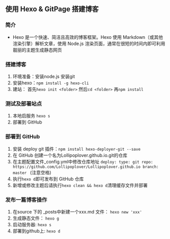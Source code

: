 ## 使用 Hexo & GitPage 搭建博客
### 简介
- Hexo 是一个快速、简洁且高效的博客框架。Hexo 使用 Markdown（或其他渲染引擎）解析文章，使用 Node.js 渲染页面，通常在很短的时间内即可利用靓丽的主题生成静态网页

### 搭建博客
1. 环境准备：安装node.js  安装git
2. 安装hexo：`npm install -g hexo-cli`
3. 建站： 首先`hexo init <folder>`  然后`cd <folder>` 再`npm install` 

### 测试及部署站点
1. 本地启服务 `hexo s`
2. 部署到 GitHub

### 部署到 GitHub
1. 安装 deploy git 插件：`npm install hexo-deployer-git --save`
2. 在 GitHub 创建一个名为Lollipoplover.github.io.git的仓库
3. 在主题配置文件_config.yml中修改仓库地址 
 `deploy:
    type: git
    repo: https://github.com/Lollipoplover/Lollipoplover.github.io
    branch: master ` (注意空格)
4. 执行`hexo d`即可发布到 GitHub 仓库
5. 新增或修改主题后请执行`hexo clean && hexo d`清理缓存文件并部署

### 发布一篇博客操作
1. 在source 下的 _posts中新建一个xxx.md 文件： `hexo new 'xxx'`
2. 生成静态文件： `hexo g`
3. 启动服务器: `hexo s`
4. 部署到github上: `hexo d`